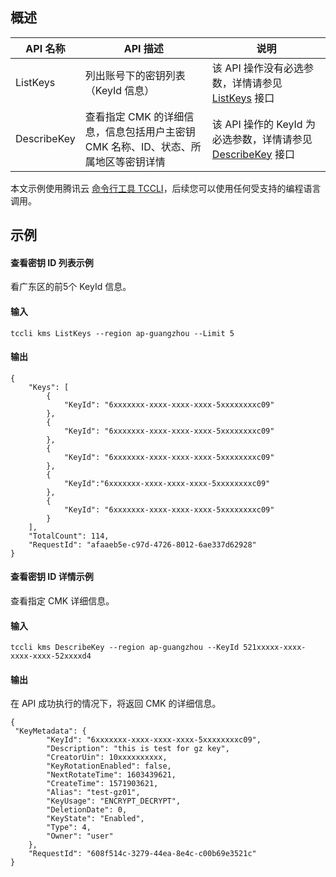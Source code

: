 ## 概述


| API 名称 | API 描述| 说明 |
|---------|---------|---------|
| ListKeys | 列出账号下的密钥列表（KeyId 信息）| 该 API 操作没有必选参数，详情请参见 [ListKeys](https://cloud.tencent.com/document/product/573/34415) 接口 |
| DescribeKey| 查看指定 CMK 的详细信息，信息包括用户主密钥 CMK 名称、ID、状态、所属地区等密钥详情 |该 API 操作的 KeyId 为必选参数，详情请参见 [DescribeKey](https://cloud.tencent.com/document/product/573/34428) 接口|



本文示例使用腾讯云 [命令行工具 TCCLI](https://cloud.tencent.com/product/cli)，后续您可以使用任何受支持的编程语言调用。


## 示例
#### 查看密钥 ID 列表示例
看广东区的前5个 KeyId 信息。

#### 输入
```shell
tccli kms ListKeys --region ap-guangzhou --Limit 5
```



#### 输出
```shell
{
    "Keys": [
        {
            "KeyId": "6xxxxxxx-xxxx-xxxx-xxxx-5xxxxxxxxc09"
        },
        {
            "KeyId": "6xxxxxxx-xxxx-xxxx-xxxx-5xxxxxxxxc09"
        },
        {
            "KeyId": "6xxxxxxx-xxxx-xxxx-xxxx-5xxxxxxxxc09"
        },
        {
            "KeyId":"6xxxxxxx-xxxx-xxxx-xxxx-5xxxxxxxxc09"
        },
        {
            "KeyId": "6xxxxxxx-xxxx-xxxx-xxxx-5xxxxxxxxc09"
        }
    ],
    "TotalCount": 114,
    "RequestId": "afaaeb5e-c97d-4726-8012-6ae337d62928"
}
```



#### 查看密钥 ID 详情示例
查看指定 CMK 详细信息。

#### 输入
```shell
tccli kms DescribeKey --region ap-guangzhou --KeyId 521xxxxx-xxxx-xxxx-xxxx-52xxxxd4
```




#### 输出
在 API 成功执行的情况下，将返回 CMK 的详细信息。
```shell
{
 "KeyMetadata": {
        "KeyId": "6xxxxxxx-xxxx-xxxx-xxxx-5xxxxxxxxc09",
        "Description": "this is test for gz key",
        "CreatorUin": 10xxxxxxxxxx,
        "KeyRotationEnabled": false,
        "NextRotateTime": 1603439621,
        "CreateTime": 1571903621,
        "Alias": "test-gz01",
        "KeyUsage": "ENCRYPT_DECRYPT",
        "DeletionDate": 0,
        "KeyState": "Enabled",
        "Type": 4,
        "Owner": "user"
    },
    "RequestId": "608f514c-3279-44ea-8e4c-c00b69e3521c"
}
```



